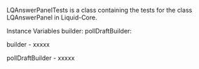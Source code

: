 LQAnswerPanelTests is a class containing the tests for the class LQAnswerPanel in Liquid-Core.

Instance Variables
	builder:		<Object>
	pollDraftBuilder:		<Object>

builder
	- xxxxx

pollDraftBuilder
	- xxxxx
